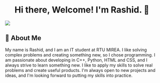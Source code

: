 <h1 align="center">Hi there, Welcome! I'm Rashid. 👋</h1>
<img src="https://github.com/user-attachments/assets/9b0f8a94-8bb5-4465-9e03-6f41497aa803"/>
<h2>🚀 About Me</h2> 
<a>My name is Rashid, and I am an IT student at RTU MIREA. I like solving complex problems and creating something new, so I chose programming. I am passionate about developing in C++, Python, HTML and CSS, and I always strive to learn something new. I like to apply my skills to solve real problems and create useful products. I'm always open to new projects and ideas, and I'm looking forward to putting my skills into practice.</a>
